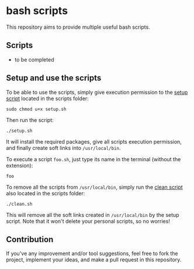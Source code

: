 # bash scripts

This repository aims to provide multiple useful bash scripts.

## Scripts

- to be completed

## Setup and use the scripts

To be able to use the scripts, simply give execution permission to the [setup script](scripts/setup.sh) located in the scripts folder:

```
sudo chmod u+x setup.sh
```

Then run the script:

```
./setup.sh
```

It will install the required packages, give all scripts execution permission, and finally create soft links into `/usr/local/bin`.

To execute a script `foo.sh`, just type its name in the terminal (without the extension):

```
foo
```

To remove all the scripts from `/usr/local/bin`, simply run the [clean script](scripts/clean.sh) also located in the scripts folder:

```
./clean.sh
```

This will remove all the soft links created in `/usr/local/bin` by the setup script. Note that it won't delete your personal scripts, so no worries!

## Contribution

If you've any improvement and/or tool suggestions, feel free to fork the project, implement your ideas, and make a pull request in this repository.
